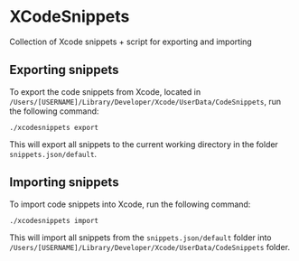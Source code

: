 XCodeSnippets
=============

Collection of Xcode snippets + script for exporting and importing

## Exporting snippets
To export the code snippets from Xcode, located in `/Users/[USERNAME]/Library/Developer/Xcode/UserData/CodeSnippets`, run the following command:

`./xcodesnippets export`

This will export all snippets to the current working directory in the folder `snippets.json/default`.

## Importing snippets
To import code snippets into Xcode, run the following command:

`./xcodesnippets import`

This will import all snippets from the `snippets.json/default` folder into `/Users/[USERNAME]/Library/Developer/Xcode/UserData/CodeSnippets` folder.